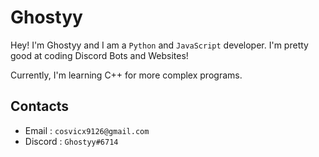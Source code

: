 # Ghostyy

Hey! I'm Ghostyy and I am a `Python` and `JavaScript` developer. I'm pretty good at coding Discord Bots and Websites! 

Currently, I'm learning C++ for more complex programs.

## Contacts

* Email : `cosvicx9126@gmail.com`
* Discord : `Ghostyy#6714`
